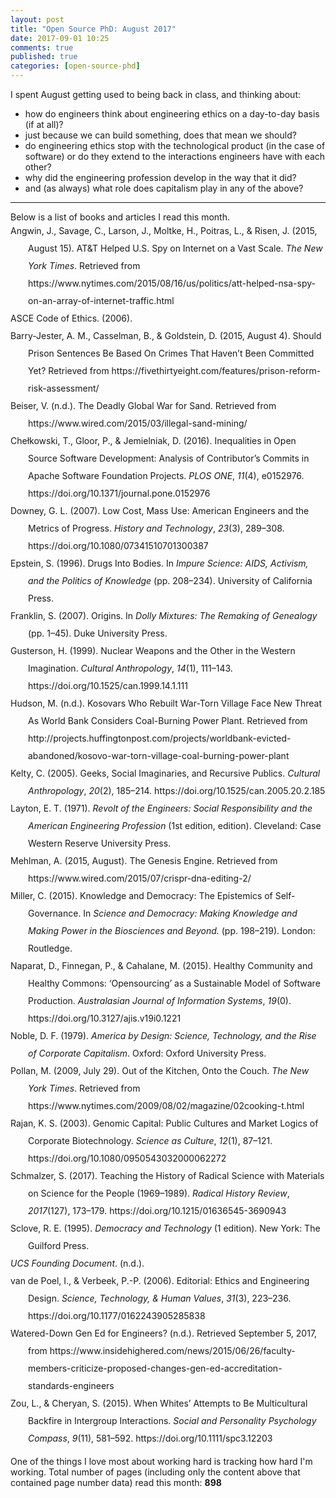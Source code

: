 ```yaml
---
layout: post
title: "Open Source PhD: August 2017"
date: 2017-09-01 10:25
comments: true
published: true
categories: [open-source-phd]
---
```



I spent August getting used to being back in class, and thinking about:
- how do engineers think about engineering ethics on a day-to-day basis (if at all)?
- just because we can build something, does that mean we should?
- do engineering ethics stop with the technological product (in the case of software) or do they extend to the interactions engineers have with each other?
- why did the engineering profession develop in the way that it did?
- and (as always) what role does capitalism play in any of the above?

<hr>
Below is a list of books and articles I read this month.

<div class="csl-bib-body" style="line-height: 2; margin-left: 2em; text-indent:-2em;">
  <div class="csl-entry">Angwin, J., Savage, C., Larson, J., Moltke, H., Poitras, L., &amp; Risen, J. (2015, August 15). AT&amp;T Helped U.S. Spy on Internet on a Vast Scale. <i>The New York Times</i>. Retrieved from https://www.nytimes.com/2015/08/16/us/politics/att-helped-nsa-spy-on-an-array-of-internet-traffic.html</div>
  <span class="Z3988" title="url_ver=Z39.88-2004&amp;ctx_ver=Z39.88-2004&amp;rfr_id=info%3Asid%2Fzotero.org%3A2&amp;rft_val_fmt=info%3Aofi%2Ffmt%3Akev%3Amtx%3Adc&amp;rft.type=newspaperArticle&amp;rft.title=AT%26T%20Helped%20U.S.%20Spy%20on%20Internet%20on%20a%20Vast%20Scale&amp;rft.source=The%20New%20York%20Times&amp;rft.description=Newly%20disclosed%20N.S.A.%20documents%20show%20that%20the%20agency%20gained%20access%20to%20billions%20of%20emails%20through%20a%20%E2%80%9Chighly%20collaborative%E2%80%9D%20relationship%20with%20AT%26T.&amp;rft.identifier=https%3A%2F%2Fwww.nytimes.com%2F2015%2F08%2F16%2Fus%2Fpolitics%2Fatt-helped-nsa-spy-on-an-array-of-internet-traffic.html&amp;rft.aufirst=Julia&amp;rft.aulast=Angwin&amp;rft.au=Julia%20Angwin&amp;rft.au=Charlie%20Savage&amp;rft.au=Jeff%20Larson&amp;rft.au=Henrik%20Moltke&amp;rft.au=Laura%20Poitras&amp;rft.au=James%20Risen&amp;rft.date=2015-08-15&amp;rft.issn=0362-4331&amp;rft.language=en-US"></span>
  <div class="csl-entry">ASCE Code of Ethics. (2006).</div>
  <span class="Z3988" title="url_ver=Z39.88-2004&amp;ctx_ver=Z39.88-2004&amp;rfr_id=info%3Asid%2Fzotero.org%3A2&amp;rft_val_fmt=info%3Aofi%2Ffmt%3Akev%3Amtx%3Adc&amp;rft.type=document&amp;rft.title=ASCE%20Code%20of%20Ethics&amp;rft.date=2006"></span>
  <div class="csl-entry">Barry-Jester, A. M., Casselman, B., &amp; Goldstein, D. (2015, August 4). Should Prison Sentences Be Based On Crimes That Haven’t Been Committed Yet? Retrieved from https://fivethirtyeight.com/features/prison-reform-risk-assessment/</div>
  <span class="Z3988" title="url_ver=Z39.88-2004&amp;ctx_ver=Z39.88-2004&amp;rfr_id=info%3Asid%2Fzotero.org%3A2&amp;rft_val_fmt=info%3Aofi%2Ffmt%3Akev%3Amtx%3Adc&amp;rft.type=blogPost&amp;rft.title=Should%20Prison%20Sentences%20Be%20Based%20On%20Crimes%20That%20Haven%E2%80%99t%20Been%20Committed%20Yet%3F&amp;rft.description=The%20new%20science%20of%20sentencing.&amp;rft.identifier=https%3A%2F%2Ffivethirtyeight.com%2Ffeatures%2Fprison-reform-risk-assessment%2F&amp;rft.aufirst=Anna%20Maria&amp;rft.aulast=Barry-Jester&amp;rft.au=Anna%20Maria%20Barry-Jester&amp;rft.au=Ben%20Casselman&amp;rft.au=Dana%20Goldstein&amp;rft.date=2015-08-04"></span>
  <div class="csl-entry">Beiser, V. (n.d.). The Deadly Global War for Sand. Retrieved from https://www.wired.com/2015/03/illegal-sand-mining/</div>
  <span class="Z3988" title="url_ver=Z39.88-2004&amp;ctx_ver=Z39.88-2004&amp;rfr_id=info%3Asid%2Fzotero.org%3A2&amp;rft_val_fmt=info%3Aofi%2Ffmt%3Akev%3Amtx%3Adc&amp;rft.type=webpage&amp;rft.title=The%20Deadly%20Global%20War%20for%20Sand&amp;rft.description=The%20global%20demand%20for%20plain%20old%20sand%20is%20so%20high%20that%20illegal%20mines%20are%20everywhere%2C%20and%20mafias%20around%20the%20world%20are%20killing%20for%20the%20stuff.&amp;rft.identifier=https%3A%2F%2Fwww.wired.com%2F2015%2F03%2Fillegal-sand-mining%2F&amp;rft.aufirst=Vince&amp;rft.aulast=Beiser&amp;rft.au=Vince%20Beiser"></span>
  <div class="csl-entry">Chełkowski, T., Gloor, P., &amp; Jemielniak, D. (2016). Inequalities in Open Source Software Development: Analysis of Contributor’s Commits in Apache Software Foundation Projects. <i>PLOS ONE</i>, <i>11</i>(4), e0152976. https://doi.org/10.1371/journal.pone.0152976</div>
  <span class="Z3988" title="url_ver=Z39.88-2004&amp;ctx_ver=Z39.88-2004&amp;rfr_id=info%3Asid%2Fzotero.org%3A2&amp;rft_id=info%3Adoi%2F10.1371%2Fjournal.pone.0152976&amp;rft_val_fmt=info%3Aofi%2Ffmt%3Akev%3Amtx%3Ajournal&amp;rft.genre=article&amp;rft.atitle=Inequalities%20in%20Open%20Source%20Software%20Development%3A%20Analysis%20of%20Contributor%E2%80%99s%20Commits%20in%20Apache%20Software%20Foundation%20Projects&amp;rft.jtitle=PLOS%20ONE&amp;rft.volume=11&amp;rft.issue=4&amp;rft.aufirst=Tadeusz&amp;rft.aulast=Che%C5%82kowski&amp;rft.au=Tadeusz%20Che%C5%82kowski&amp;rft.au=Peter%20Gloor&amp;rft.au=Dariusz%20Jemielniak&amp;rft.au=Christophe%20Antoniewski&amp;rft.date=2016-04-20&amp;rft.pages=e0152976&amp;rft.issn=1932-6203&amp;rft.language=en"></span>
  <div class="csl-entry">Downey, G. L. (2007). Low Cost, Mass Use: American Engineers and the Metrics of Progress. <i>History and Technology</i>, <i>23</i>(3), 289–308. https://doi.org/10.1080/07341510701300387</div>
  <span class="Z3988" title="url_ver=Z39.88-2004&amp;ctx_ver=Z39.88-2004&amp;rfr_id=info%3Asid%2Fzotero.org%3A2&amp;rft_id=info%3Adoi%2F10.1080%2F07341510701300387&amp;rft_val_fmt=info%3Aofi%2Ffmt%3Akev%3Amtx%3Ajournal&amp;rft.genre=article&amp;rft.atitle=Low%20Cost%2C%20Mass%20Use%3A%20American%20Engineers%20and%20the%20Metrics%20of%20Progress&amp;rft.jtitle=History%20and%20Technology&amp;rft.volume=23&amp;rft.issue=3&amp;rft.aufirst=Gary%20Lee&amp;rft.aulast=Downey&amp;rft.au=Gary%20Lee%20Downey&amp;rft.date=2007-09&amp;rft.pages=289-308&amp;rft.spage=289&amp;rft.epage=308&amp;rft.issn=0734-1512%2C%201477-2620&amp;rft.language=en"></span>
  <div class="csl-entry">Epstein, S. (1996). Drugs Into Bodies. In <i>Impure Science: AIDS, Activism, and the Politics of Knowledge</i> (pp. 208–234). University of California Press.</div>
  <span class="Z3988" title="url_ver=Z39.88-2004&amp;ctx_ver=Z39.88-2004&amp;rfr_id=info%3Asid%2Fzotero.org%3A2&amp;rft_id=urn%3Aisbn%3A978-0-520-92125-2&amp;rft_val_fmt=info%3Aofi%2Ffmt%3Akev%3Amtx%3Abook&amp;rft.genre=bookitem&amp;rft.atitle=Drugs%20Into%20Bodies&amp;rft.publisher=University%20of%20California%20Press&amp;rft.aufirst=Steven&amp;rft.aulast=Epstein&amp;rft.au=Steven%20Epstein&amp;rft.date=1996-12-09&amp;rft.pages=208-234&amp;rft.spage=208&amp;rft.epage=234&amp;rft.isbn=978-0-520-92125-2&amp;rft.language=en"></span>
  <div class="csl-entry">Franklin, S. (2007). Origins. In <i>Dolly Mixtures: The Remaking of Genealogy</i> (pp. 1–45). Duke University Press.</div>
  <span class="Z3988" title="url_ver=Z39.88-2004&amp;ctx_ver=Z39.88-2004&amp;rfr_id=info%3Asid%2Fzotero.org%3A2&amp;rft_id=urn%3Aisbn%3A978-0-8223-3920-5&amp;rft_val_fmt=info%3Aofi%2Ffmt%3Akev%3Amtx%3Abook&amp;rft.genre=bookitem&amp;rft.atitle=Origins&amp;rft.publisher=Duke%20University%20Press&amp;rft.aufirst=Sarah&amp;rft.aulast=Franklin&amp;rft.au=Sarah%20Franklin&amp;rft.date=2007-04-11&amp;rft.pages=1-45&amp;rft.spage=1&amp;rft.epage=45&amp;rft.isbn=978-0-8223-3920-5&amp;rft.language=en"></span>
  <div class="csl-entry">Gusterson, H. (1999). Nuclear Weapons and the Other in the Western Imagination. <i>Cultural Anthropology</i>, <i>14</i>(1), 111–143. https://doi.org/10.1525/can.1999.14.1.111</div>
  <span class="Z3988" title="url_ver=Z39.88-2004&amp;ctx_ver=Z39.88-2004&amp;rfr_id=info%3Asid%2Fzotero.org%3A2&amp;rft_id=info%3Adoi%2F10.1525%2Fcan.1999.14.1.111&amp;rft_val_fmt=info%3Aofi%2Ffmt%3Akev%3Amtx%3Ajournal&amp;rft.genre=article&amp;rft.atitle=Nuclear%20Weapons%20and%20the%20Other%20in%20the%20Western%20Imagination&amp;rft.jtitle=Cultural%20Anthropology&amp;rft.volume=14&amp;rft.issue=1&amp;rft.aufirst=Hugh&amp;rft.aulast=Gusterson&amp;rft.au=Hugh%20Gusterson&amp;rft.date=1999-02-01&amp;rft.pages=111-143&amp;rft.spage=111&amp;rft.epage=143&amp;rft.issn=1548-1360&amp;rft.language=en"></span>
  <div class="csl-entry">Hudson, M. (n.d.). Kosovars Who Rebuilt War-Torn Village Face New Threat As World Bank Considers Coal-Burning Power Plant. Retrieved from http://projects.huffingtonpost.com/projects/worldbank-evicted-abandoned/kosovo-war-torn-village-coal-burning-power-plant</div>
  <span class="Z3988" title="url_ver=Z39.88-2004&amp;ctx_ver=Z39.88-2004&amp;rfr_id=info%3Asid%2Fzotero.org%3A2&amp;rft_val_fmt=info%3Aofi%2Ffmt%3Akev%3Amtx%3Adc&amp;rft.type=webpage&amp;rft.title=Kosovars%20Who%20Rebuilt%20War-Torn%20Village%20Face%20New%20Threat%20As%20World%20Bank%20Considers%20Coal-Burning%20Power%20Plant&amp;rft.description=In%20Kosovo%2C%20a%20state-owned%20energy%20company%20plans%20to%20destroy%20a%20village%20to%20make%20way%20for%20expanded%20coal%20mining%20as%20the%20government%20and%20the%20World%20Bank%20plan%20for%20a%20proposed%20coal-burning%20power%20plant.%20The%20government%20has%20already%20forced%20roughly%201%2C000%20residents%20from%20their%20homes.%20Many%20former%20residents%20claim%20officials%20violated%20World%20Bank%20policy%20requiring%20borrowers%20to%20restore%20their%20living%20conditions%20at%20equal%20or%20improved%20standards.%20The%20bank%20has%20distanced%20itself%20from%20the%20evictions%2C%20leaving%20residents%20alone%20as%20they%20seek%20compensation%20from%20a%20government%20bent%20razing%20their%20town.&amp;rft.identifier=http%3A%2F%2Fprojects.huffingtonpost.com%2Fprojects%2Fworldbank-evicted-abandoned%2Fkosovo-war-torn-village-coal-burning-power-plant&amp;rft.aufirst=Michael&amp;rft.aulast=Hudson&amp;rft.au=Michael%20Hudson"></span>
  <div class="csl-entry">Kelty, C. (2005). Geeks, Social Imaginaries, and Recursive Publics. <i>Cultural Anthropology</i>, <i>20</i>(2), 185–214. https://doi.org/10.1525/can.2005.20.2.185</div>
  <span class="Z3988" title="url_ver=Z39.88-2004&amp;ctx_ver=Z39.88-2004&amp;rfr_id=info%3Asid%2Fzotero.org%3A2&amp;rft_id=info%3Adoi%2F10.1525%2Fcan.2005.20.2.185&amp;rft_val_fmt=info%3Aofi%2Ffmt%3Akev%3Amtx%3Ajournal&amp;rft.genre=article&amp;rft.atitle=Geeks%2C%20Social%20Imaginaries%2C%20and%20Recursive%20Publics&amp;rft.jtitle=Cultural%20Anthropology&amp;rft.volume=20&amp;rft.issue=2&amp;rft.aufirst=Christopher&amp;rft.aulast=Kelty&amp;rft.au=Christopher%20Kelty&amp;rft.date=2005-05&amp;rft.pages=185-214&amp;rft.spage=185&amp;rft.epage=214&amp;rft.issn=0886-7356%2C%201548-1360&amp;rft.language=en"></span>
  <div class="csl-entry">Layton, E. T. (1971). <i>Revolt of the Engineers: Social Responsibility and the American Engineering Profession</i> (1st edition, edition). Cleveland: Case Western Reserve University Press.</div>
  <span class="Z3988" title="url_ver=Z39.88-2004&amp;ctx_ver=Z39.88-2004&amp;rfr_id=info%3Asid%2Fzotero.org%3A2&amp;rft_id=urn%3Aisbn%3A978-0-8295-0200-8&amp;rft_val_fmt=info%3Aofi%2Ffmt%3Akev%3Amtx%3Abook&amp;rft.genre=book&amp;rft.btitle=Revolt%20of%20the%20Engineers%3A%20Social%20Responsibility%20and%20the%20American%20Engineering%20Profession&amp;rft.place=Cleveland&amp;rft.publisher=Case%20Western%20Reserve%20University%20Press&amp;rft.edition=1st%20edition%2C%20edition&amp;rft.aufirst=Edwin%20T.&amp;rft.aulast=Layton&amp;rft.au=Edwin%20T.%20Layton&amp;rft.date=1971-05&amp;rft.tpages=352&amp;rft.isbn=978-0-8295-0200-8&amp;rft.language=English"></span>
  <div class="csl-entry">Mehlman, A. (2015, August). The Genesis Engine. Retrieved from https://www.wired.com/2015/07/crispr-dna-editing-2/</div>
  <span class="Z3988" title="url_ver=Z39.88-2004&amp;ctx_ver=Z39.88-2004&amp;rfr_id=info%3Asid%2Fzotero.org%3A2&amp;rft_val_fmt=info%3Aofi%2Ffmt%3Akev%3Amtx%3Adc&amp;rft.type=webpage&amp;rft.title=The%20Genesis%20Engine&amp;rft.description=Editing%20DNA%20is%20now%20cut-and-paste.%20We%20could%20eliminate%20disease%2C%20cure%20hunger%E2%80%94or%20break%20the%20world.&amp;rft.identifier=https%3A%2F%2Fwww.wired.com%2F2015%2F07%2Fcrispr-dna-editing-2%2F&amp;rft.aufirst=Amy&amp;rft.aulast=Mehlman&amp;rft.au=Amy%20Mehlman&amp;rft.date=2015-08"></span>
  <div class="csl-entry">Miller, C. (2015). Knowledge and Democracy: The Epistemics of Self-Governance. In <i>Science and Democracy: Making Knowledge and Making Power in the Biosciences and Beyond.</i> (pp. 198–219). London: Routledge.</div>
  <span class="Z3988" title="url_ver=Z39.88-2004&amp;ctx_ver=Z39.88-2004&amp;rfr_id=info%3Asid%2Fzotero.org%3A2&amp;rft_val_fmt=info%3Aofi%2Ffmt%3Akev%3Amtx%3Abook&amp;rft.genre=bookitem&amp;rft.atitle=Knowledge%20and%20Democracy%3A%20The%20Epistemics%20of%20Self-Governance&amp;rft.place=London&amp;rft.publisher=Routledge&amp;rft.aufirst=Clark&amp;rft.aulast=Miller&amp;rft.au=Clark%20Miller&amp;rft.date=2015&amp;rft.pages=198-219&amp;rft.spage=198&amp;rft.epage=219"></span>
  <div class="csl-entry">Naparat, D., Finnegan, P., &amp; Cahalane, M. (2015). Healthy Community and Healthy Commons: ‘Opensourcing’ as a Sustainable Model of Software Production. <i>Australasian Journal of Information Systems</i>, <i>19</i>(0). https://doi.org/10.3127/ajis.v19i0.1221</div>
  <span class="Z3988" title="url_ver=Z39.88-2004&amp;ctx_ver=Z39.88-2004&amp;rfr_id=info%3Asid%2Fzotero.org%3A2&amp;rft_id=info%3Adoi%2F10.3127%2Fajis.v19i0.1221&amp;rft_val_fmt=info%3Aofi%2Ffmt%3Akev%3Amtx%3Ajournal&amp;rft.genre=article&amp;rft.atitle=Healthy%20Community%20and%20Healthy%20Commons%3A%20%E2%80%98Opensourcing%E2%80%99%20as%20a%20Sustainable%20Model%20of%20Software%20Production&amp;rft.jtitle=Australasian%20Journal%20of%20Information%20Systems&amp;rft.volume=19&amp;rft.issue=0&amp;rft.aufirst=Damrongsak&amp;rft.aulast=Naparat&amp;rft.au=Damrongsak%20Naparat&amp;rft.au=Patrick%20Finnegan&amp;rft.au=Michael%20Cahalane&amp;rft.date=2015-11-22&amp;rft.issn=1449-8618&amp;rft.language=en"></span>
  <div class="csl-entry">Noble, D. F. (1979). <i>America by Design: Science, Technology, and the Rise of Corporate Capitalism</i>. Oxford: Oxford University Press.</div>
  <span class="Z3988" title="url_ver=Z39.88-2004&amp;ctx_ver=Z39.88-2004&amp;rfr_id=info%3Asid%2Fzotero.org%3A2&amp;rft_id=urn%3Aisbn%3A978-0-19-502618-4&amp;rft_val_fmt=info%3Aofi%2Ffmt%3Akev%3Amtx%3Abook&amp;rft.genre=book&amp;rft.btitle=America%20by%20Design%3A%20Science%2C%20Technology%2C%20and%20the%20Rise%20of%20Corporate%20Capitalism&amp;rft.place=Oxford&amp;rft.publisher=Oxford%20University%20Press&amp;rft.aufirst=David%20F.&amp;rft.aulast=Noble&amp;rft.au=David%20F.%20Noble&amp;rft.date=1979-09-20&amp;rft.tpages=416&amp;rft.isbn=978-0-19-502618-4&amp;rft.language=English"></span>
  <div class="csl-entry">Pollan, M. (2009, July 29). Out of the Kitchen, Onto the Couch. <i>The New York Times</i>. Retrieved from https://www.nytimes.com/2009/08/02/magazine/02cooking-t.html</div>
  <span class="Z3988" title="url_ver=Z39.88-2004&amp;ctx_ver=Z39.88-2004&amp;rfr_id=info%3Asid%2Fzotero.org%3A2&amp;rft_val_fmt=info%3Aofi%2Ffmt%3Akev%3Amtx%3Adc&amp;rft.type=newspaperArticle&amp;rft.title=Out%20of%20the%20Kitchen%2C%20Onto%20the%20Couch&amp;rft.source=The%20New%20York%20Times&amp;rft.description=How%20American%20cooking%20became%20a%20spectator%20sport%2C%20and%20what%20we%20lost%20along%20the%20way.&amp;rft.identifier=https%3A%2F%2Fwww.nytimes.com%2F2009%2F08%2F02%2Fmagazine%2F02cooking-t.html&amp;rft.aufirst=Michael&amp;rft.aulast=Pollan&amp;rft.au=Michael%20Pollan&amp;rft.date=2009-07-29&amp;rft.issn=0362-4331&amp;rft.language=en-US"></span>
  <div class="csl-entry">Rajan, K. S. (2003). Genomic Capital: Public Cultures and Market Logics of Corporate Biotechnology. <i>Science as Culture</i>, <i>12</i>(1), 87–121. https://doi.org/10.1080/0950543032000062272</div>
  <span class="Z3988" title="url_ver=Z39.88-2004&amp;ctx_ver=Z39.88-2004&amp;rfr_id=info%3Asid%2Fzotero.org%3A2&amp;rft_id=info%3Adoi%2F10.1080%2F0950543032000062272&amp;rft_val_fmt=info%3Aofi%2Ffmt%3Akev%3Amtx%3Ajournal&amp;rft.genre=article&amp;rft.atitle=Genomic%20Capital%3A%20Public%20Cultures%20and%20Market%20Logics%20of%20Corporate%20Biotechnology&amp;rft.jtitle=Science%20as%20Culture&amp;rft.volume=12&amp;rft.issue=1&amp;rft.aufirst=Kaushik%20Sunder&amp;rft.aulast=Rajan&amp;rft.au=Kaushik%20Sunder%20Rajan&amp;rft.date=2003-03&amp;rft.pages=87-121&amp;rft.spage=87&amp;rft.epage=121&amp;rft.issn=0950-5431%2C%201470-1189&amp;rft.language=en"></span>
  <div class="csl-entry">Schmalzer, S. (2017). Teaching the History of Radical Science with Materials on Science for the People (1969–1989). <i>Radical History Review</i>, <i>2017</i>(127), 173–179. https://doi.org/10.1215/01636545-3690943</div>
  <span class="Z3988" title="url_ver=Z39.88-2004&amp;ctx_ver=Z39.88-2004&amp;rfr_id=info%3Asid%2Fzotero.org%3A2&amp;rft_id=info%3Adoi%2F10.1215%2F01636545-3690943&amp;rft_val_fmt=info%3Aofi%2Ffmt%3Akev%3Amtx%3Ajournal&amp;rft.genre=article&amp;rft.atitle=Teaching%20the%20History%20of%20Radical%20Science%20with%20Materials%20on%20Science%20for%20the%20People%20(1969%E2%80%931989)&amp;rft.jtitle=Radical%20History%20Review&amp;rft.volume=2017&amp;rft.issue=127&amp;rft.aufirst=Sigrid&amp;rft.aulast=Schmalzer&amp;rft.au=Sigrid%20Schmalzer&amp;rft.date=2017-01&amp;rft.pages=173-179&amp;rft.spage=173&amp;rft.epage=179&amp;rft.issn=0163-6545%2C%201534-1453&amp;rft.language=en"></span>
  <div class="csl-entry">Sclove, R. E. (1995). <i>Democracy and Technology</i> (1 edition). New York: The Guilford Press.</div>
  <span class="Z3988" title="url_ver=Z39.88-2004&amp;ctx_ver=Z39.88-2004&amp;rfr_id=info%3Asid%2Fzotero.org%3A2&amp;rft_id=urn%3Aisbn%3A978-0-89862-861-6&amp;rft_val_fmt=info%3Aofi%2Ffmt%3Akev%3Amtx%3Abook&amp;rft.genre=book&amp;rft.btitle=Democracy%20and%20Technology&amp;rft.place=New%20York&amp;rft.publisher=The%20Guilford%20Press&amp;rft.edition=1%20edition&amp;rft.aufirst=Richard%20E.&amp;rft.aulast=Sclove&amp;rft.au=Richard%20E.%20Sclove&amp;rft.date=1995-07-28&amp;rft.tpages=338&amp;rft.isbn=978-0-89862-861-6&amp;rft.language=English"></span>
  <div class="csl-entry"><i>UCS Founding Document</i>. (n.d.).</div>
  <span class="Z3988" title="url_ver=Z39.88-2004&amp;ctx_ver=Z39.88-2004&amp;rfr_id=info%3Asid%2Fzotero.org%3A2&amp;rft_val_fmt=info%3Aofi%2Ffmt%3Akev%3Amtx%3Adc&amp;rft.type=manuscript&amp;rft.title=UCS%20Founding%20Document&amp;rft.description=by%20MIT%20people%20-%20Union%20of%20Concerned%20Scientists"></span>
  <div class="csl-entry">van de Poel, I., &amp; Verbeek, P.-P. (2006). Editorial: Ethics and Engineering Design. <i>Science, Technology, &amp; Human Values</i>, <i>31</i>(3), 223–236. https://doi.org/10.1177/0162243905285838</div>
  <span class="Z3988" title="url_ver=Z39.88-2004&amp;ctx_ver=Z39.88-2004&amp;rfr_id=info%3Asid%2Fzotero.org%3A2&amp;rft_id=info%3Adoi%2F10.1177%2F0162243905285838&amp;rft_val_fmt=info%3Aofi%2Ffmt%3Akev%3Amtx%3Ajournal&amp;rft.genre=article&amp;rft.atitle=Editorial%3A%20Ethics%20and%20Engineering%20Design&amp;rft.jtitle=Science%2C%20Technology%2C%20%26%20Human%20Values&amp;rft.volume=31&amp;rft.issue=3&amp;rft.aufirst=Ibo&amp;rft.aulast=van%20de%20Poel&amp;rft.au=Ibo%20van%20de%20Poel&amp;rft.au=Peter-Paul%20Verbeek&amp;rft.date=2006-05&amp;rft.pages=223-236&amp;rft.spage=223&amp;rft.epage=236&amp;rft.issn=0162-2439%2C%201552-8251&amp;rft.language=en"></span>
  <div class="csl-entry">Watered-Down Gen Ed for Engineers? (n.d.). Retrieved September 5, 2017, from https://www.insidehighered.com/news/2015/06/26/faculty-members-criticize-proposed-changes-gen-ed-accreditation-standards-engineers</div>
  <span class="Z3988" title="url_ver=Z39.88-2004&amp;ctx_ver=Z39.88-2004&amp;rfr_id=info%3Asid%2Fzotero.org%3A2&amp;rft_val_fmt=info%3Aofi%2Ffmt%3Akev%3Amtx%3Adc&amp;rft.type=webpage&amp;rft.title=Watered-Down%20Gen%20Ed%20for%20Engineers%3F&amp;rft.description=Critics%20say%20proposed%20changes%20to%20accreditation%20standards%20for%20general%20education%20dilute%20the%20competencies%20that%20give%20U.S.-trained%20students%20a%20competitive%20edge.%20Accreditor%2C%20meanwhile%2C%20says%20new%20standards%20will%20lead%20to%20easier%20assessment%20of%20outcomes%20and%20more%20innovation%20in%20teaching.&amp;rft.identifier=https%3A%2F%2Fwww.insidehighered.com%2Fnews%2F2015%2F06%2F26%2Ffaculty-members-criticize-proposed-changes-gen-ed-accreditation-standards-engineers"></span>
  <div class="csl-entry">Zou, L., &amp; Cheryan, S. (2015). When Whites’ Attempts to Be Multicultural Backfire in Intergroup Interactions. <i>Social and Personality Psychology Compass</i>, <i>9</i>(11), 581–592. https://doi.org/10.1111/spc3.12203</div>
  <span class="Z3988" title="url_ver=Z39.88-2004&amp;ctx_ver=Z39.88-2004&amp;rfr_id=info%3Asid%2Fzotero.org%3A2&amp;rft_id=info%3Adoi%2F10.1111%2Fspc3.12203&amp;rft_val_fmt=info%3Aofi%2Ffmt%3Akev%3Amtx%3Ajournal&amp;rft.genre=article&amp;rft.atitle=When%20Whites'%20Attempts%20to%20Be%20Multicultural%20Backfire%20in%20Intergroup%20Interactions&amp;rft.jtitle=Social%20and%20Personality%20Psychology%20Compass&amp;rft.volume=9&amp;rft.issue=11&amp;rft.aufirst=Linda&amp;rft.aulast=Zou&amp;rft.au=Linda%20Zou&amp;rft.au=Sapna%20Cheryan&amp;rft.date=2015&amp;rft.pages=581-592&amp;rft.spage=581&amp;rft.epage=592"></span>
</div>
<p></p>
<p>One of the things I love most about working hard is tracking how hard I'm working.  Total number of pages (including only the content above that contained page number data) read this month: <b>898</b> </p>
